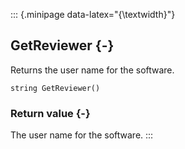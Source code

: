 ::: {.minipage data-latex="{\textwidth}"}
## GetReviewer {-}

Returns the user name for the software.

```{sql}
string GetReviewer()
```

### Return value {-}

The user name for the software.
:::
